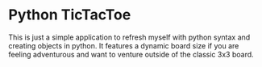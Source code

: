 # Python TicTacToe

This is just a simple application to refresh myself with python syntax and creating objects in python. It features a dynamic board size if you are feeling adventurous and want to venture outside of the classic 3x3 board.